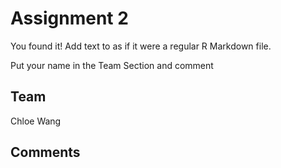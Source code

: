 # Assignment 2

You found it!  Add text to as if it were a regular R Markdown file.

Put your name in the Team Section and comment

## Team

Chloe Wang

## Comments
